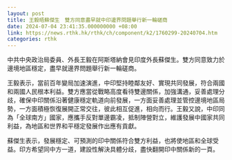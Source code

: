 ```yaml
---
layout: post
title: 王毅晤蘇傑生　雙方同意盡早就中印邊界問題舉行新一輪磋商
date: 2024-07-04 23:41:35.000000000 +08:00
link: https://news.rthk.hk/rthk/ch/component/k2/1760299-20240704.htm
categories: rthk
---
```


中共中央政治局委員、外長王毅在阿斯塔納會見印度外長蘇傑生。雙方同意致力於邊境地區穩定，盡早就邊界問題舉行新一輪磋商。

王毅表示，當前百年變局加速演進，中印堅持睦鄰友好、實現共同發展，符合兩國和兩國人民根本利益。雙方應當從戰略高度看待雙邊關係，加強溝通，妥善處理分歧，確保中印關係沿著健康穩定軌道向前發展，一方面妥善處理並管控邊境地區局勢，一方面積極恢復展開正常交往，彼此相互促進，相向而行。王毅又說，中印同為「全球南方」國家，應攜手反對單邊霸凌，抵制陣營對立，維護發展中國家共同利益，為地區和世界和平穩定發展作出應有貢獻。

蘇傑生表示，發展穩定、可預測的印中關係符合雙方利益，也將使地區和全球受益。印方希望同中方一道，建設性解決具體分歧，盡快翻開印中關係新的一頁。
